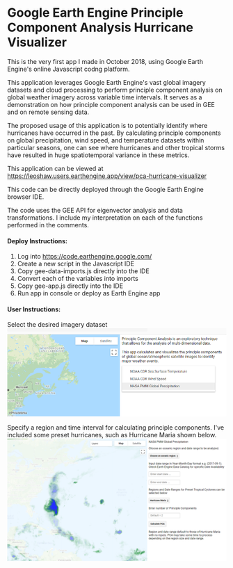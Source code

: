 # Google Earth Engine Principle Component Analysis Hurricane Visualizer

This is the very first app I made in October 2018, using Google Earth Engine's online Javascript codng platform. 

This application leverages Google Earth Engine's vast global imagery datasets and cloud processing to perform principle component analysis on global weather imagery across variable time intervals. It serves as a demonstration on how principle component analysis can be used in GEE and on remote sensing data. 

The proposed usage of this application is to potentially identify where hurricanes have occurred in the past. By calculating principle components on global precipitation, wind speed, and temperature datasets within particular seasons, one can see where hurricanes and other tropical storms have resulted in huge spatiotemporal variance in these metrics. 

This application can be viewed at https://leoshaw.users.earthengine.app/view/pca-hurricane-visualizer

This code can be directly deployed through the Google Earth Engine browser IDE. 

The code uses the GEE API for eigenvector analysis and data transformations. I include my interpretation on each of the functions performed in the comments.

#### Deploy Instructions:

1. Log into https://code.earthengine.google.com/
2. Create a new script in the Javascript IDE
3. Copy gee-data-imports.js directly into the IDE
4. Convert each of the variables into imports
5. Copy gee-app.js directly into the IDE
6. Run app in console or deploy as Earth Engine app

#### User Instructions:

Select the desired imagery dataset
![Image of GEE app](gee-app-img1.png)

Specify a region and time interval for calculating principle components. I've included some preset hurricanes, such as Hurricane Maria shown below.
![Image of GEE app](gee-app-img2.png)
